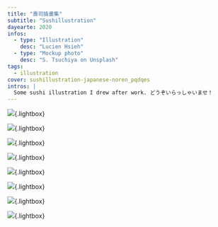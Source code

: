 ```yaml
---
title: "壽司插畫集"
subtitle: "Sushillustration"
dayearte: 2020
infos:
  - type: "Illustration"
    desc: "Lucien Hsieh"
  - type: "Mockup photo"
    desc: "S. Tsuchiya on Unsplash"
tags:
  - illustration
cover: sushillustration-japanese-noren_pqdqes
intros: |
  Some sushi illustration I drew after work. どうぞいらっしゃいませ！
---
```


![](sushillustration-japanese-noren_pqdqes){.lightbox}

![](sushi_cover_iyenmr){.lightbox}

![](sushi_1-3_pg5ev5){.lightbox}

![](sushi_4-6_ytoz2a){.lightbox}

![](sushi_7-9_qgamhf){.lightbox}

![](sushi_10-12_iugrtj){.lightbox}

![](sushi_13-15_cgexbv){.lightbox}

![](sushi_all_nfulae){.lightbox}
